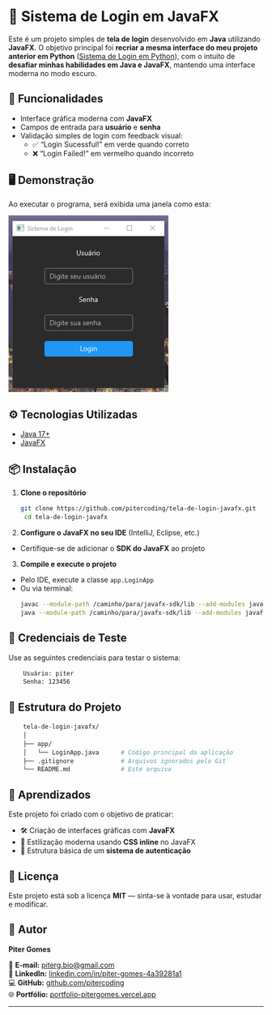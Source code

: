 # 🔐 Sistema de Login em JavaFX

Este é um projeto simples de **tela de login** desenvolvido em **Java** utilizando **JavaFX**. O objetivo principal foi **recriar a mesma interface do meu projeto anterior em Python** ([Sistema de Login em Python](https://github.com/pitercoding/tela-de-login-python)), com o intuito de **desafiar minhas habilidades em Java e JavaFX**, mantendo uma interface moderna no modo escuro.

## 🚀 Funcionalidades

- Interface gráfica moderna com **JavaFX**
- Campos de entrada para **usuário** e **senha**
- Validação simples de login com feedback visual:
    - ✅ “Login Sucessful!” em verde quando correto
    - ❌ “Login Failed!” em vermelho quando incorreto

## 🖥️ Demonstração

Ao executar o programa, será exibida uma janela como esta:

![img.png](img.png)

## ⚙️ Tecnologias Utilizadas

- [Java 17+](https://www.oracle.com/java/technologies/javase/jdk17-archive-downloads.html)
- [JavaFX](https://openjfx.io/)

## 📦 Instalação

1. **Clone o repositório**
   ```bash
   git clone https://github.com/pitercoding/tela-de-login-javafx.git
    cd tela-de-login-javafx
   ```
2. **Configure o JavaFX no seu IDE** (IntelliJ, Eclipse, etc.)

* Certifique-se de adicionar o **SDK do JavaFX** ao projeto

3. **Compile e execute o projeto**

* Pelo IDE, execute a classe `app.LoginApp`
* Ou via terminal:
    ```bash
    javac --module-path /caminho/para/javafx-sdk/lib --add-modules javafx.controls app/LoginApp.java
    java --module-path /caminho/para/javafx-sdk/lib --add-modules javafx.controls app.LoginApp
    ```

## 🔑 Credenciais de Teste

Use as seguintes credenciais para testar o sistema:
```bash
    Usuário: piter
    Senha: 123456
```

## 📁 Estrutura do Projeto
```bash
    tela-de-login-javafx/
    │
    ├── app/
    │   └── LoginApp.java      # Código principal da aplicação
    ├── .gitignore             # Arquivos ignorados pelo Git
    └── README.md              # Este arquivo
```

## 🧠 Aprendizados

Este projeto foi criado com o objetivo de praticar:

- 🛠️ Criação de interfaces gráficas com **JavaFX**
- 🎨 Estilização moderna usando **CSS inline** no JavaFX
- 🔐 Estrutura básica de um **sistema de autenticação**

## 📜 Licença

Este projeto está sob a licença **MIT** — sinta-se à vontade para usar, estudar e modificar.

## 👤 Autor

**Piter Gomes**

📧 **E-mail:** [piterg.bio@gmail.com](mailto:piterg.bio@gmail.com)  
💼 **LinkedIn:** [linkedin.com/in/piter-gomes-4a39281a1](https://www.linkedin.com/in/piter-gomes-4a39281a1/)  
💻 **GitHub:** [github.com/pitercoding](https://github.com/pitercoding)  
🌐 **Portfólio:** [portfolio-pitergomes.vercel.app](https://portfolio-pitergomes.vercel.app/)

---



